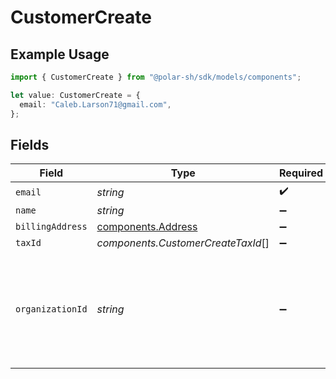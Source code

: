 # CustomerCreate

## Example Usage

```typescript
import { CustomerCreate } from "@polar-sh/sdk/models/components";

let value: CustomerCreate = {
  email: "Caleb.Larson71@gmail.com",
};
```

## Fields

| Field                                                                                              | Type                                                                                               | Required                                                                                           | Description                                                                                        |
| -------------------------------------------------------------------------------------------------- | -------------------------------------------------------------------------------------------------- | -------------------------------------------------------------------------------------------------- | -------------------------------------------------------------------------------------------------- |
| `email`                                                                                            | *string*                                                                                           | :heavy_check_mark:                                                                                 | N/A                                                                                                |
| `name`                                                                                             | *string*                                                                                           | :heavy_minus_sign:                                                                                 | N/A                                                                                                |
| `billingAddress`                                                                                   | [components.Address](../../models/components/address.md)                                           | :heavy_minus_sign:                                                                                 | N/A                                                                                                |
| `taxId`                                                                                            | *components.CustomerCreateTaxId*[]                                                                 | :heavy_minus_sign:                                                                                 | N/A                                                                                                |
| `organizationId`                                                                                   | *string*                                                                                           | :heavy_minus_sign:                                                                                 | The ID of the organization owning the customer. **Required unless you use an organization token.** |